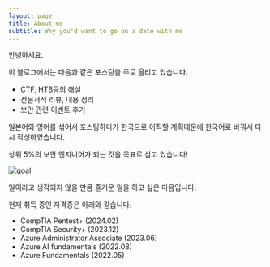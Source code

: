 ```yaml
---
layout: page
title: About me
subtitle: Why you'd want to go on a date with me
---
```


안녕하세요.

이 블로그에서는 다음과 같은 포스팅을 주로 올리고 있습니다.
- CTF, HTB등의 해설
- 전문서적 리뷰, 내용 정리
- 보안 관련 이벤트 후기

일본어와 영어를 섞어서 포스팅하다가 한국으로 이직할 계획때문에 한국어로 바꿔서 다시 작성하였습니다.

상위 5%의 보안 엔지니어가 되는 것을 목표로 삼고 있습니다!

![goal]("/assets/img/goal.png")

일이라고 생각되지 않을 만큼 즐거운 일을 하고 싶은 마음입니다.

현재 취득 중인 자격증은 아래와 같습니다.
- CompTIA Pentest+ (2024.02)
- CompTIA Security+ (2023.12)
- Azure Administrator Associate (2023.06)
- Azure AI fundamentals (2022.08)
- Azure Fundamentals (2022.05)
